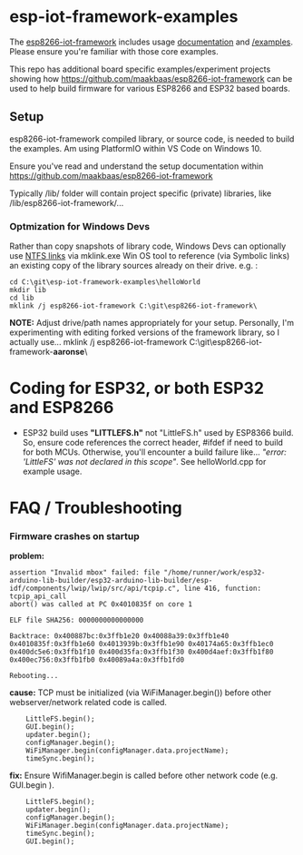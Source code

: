 # esp-iot-framework-examples
The [esp8266-iot-framework](https://github.com/maakbaas/esp8266-iot-framework) includes usage [documentation](https://github.com/maakbaas/esp8266-iot-framework/tree/master/docs) and [/examples](https://github.com/maakbaas/esp8266-iot-framework/tree/master/examples).  Please ensure you're familiar with those core examples.

This repo has additional board specific examples/experiment projects showing how https://github.com/maakbaas/esp8266-iot-framework can be used to help build firmware for various ESP8266 and ESP32 based boards.


## Setup
esp8266-iot-framework compiled library, or source code, is needed to build the examples.  Am using PlatformIO within VS Code on Windows 10.

Ensure you've read and understand the setup documentation within https://github.com/maakbaas/esp8266-iot-framework

Typically <project folder>/lib/ folder will contain project specific (private) libraries, like /lib/esp8266-iot-framework/...

### Optmization for Windows Devs
Rather than copy snapshots of library code, Windows Devs can optionally use [NTFS links](https://en.wikipedia.org/wiki/NTFS_links#Command-line_tools_and_APIs) via mklink.exe Win OS tool to reference (via Symbolic links) an existing copy of the library sources already on their drive.  e.g. :

```
cd C:\git\esp-iot-framework-examples\helloWorld
mkdir lib
cd lib
mklink /j esp8266-iot-framework C:\git\esp8266-iot-framework\
```

**NOTE:**  Adjust drive/path names appropriately for your setup.  Personally, I'm experimenting with editing forked versions of the framework library, so I actually use... mklink /j esp8266-iot-framework C:\git\esp8266-iot-framework-**aaronse**\

# Coding for ESP32, or both ESP32 and ESP8266

- ESP32 build uses **"LITTLEFS.h"** not "LittleFS.h" used by ESP8366 build.  So, ensure code references the correct header, #ifdef if need to build for both MCUs.  Otherwise, you'll encounter a build failure like... _"error: 'LittleFS' was not declared in this scope"_.  See helloWorld.cpp for example usage.


# FAQ / Troubleshooting
### Firmware crashes on startup 
**problem:**
```
assertion "Invalid mbox" failed: file "/home/runner/work/esp32-arduino-lib-builder/esp32-arduino-lib-builder/esp-idf/components/lwip/lwip/src/api/tcpip.c", line 416, function: tcpip_api_call
abort() was called at PC 0x4010835f on core 1

ELF file SHA256: 0000000000000000

Backtrace: 0x400887bc:0x3ffb1e20 0x40088a39:0x3ffb1e40 0x4010835f:0x3ffb1e60 0x4013939b:0x3ffb1e90 0x40174a65:0x3ffb1ec0 0x400dc5e6:0x3ffb1f10 0x400d35fa:0x3ffb1f30 0x400d4aef:0x3ffb1f80 0x400ec756:0x3ffb1fb0 0x40089a4a:0x3ffb1fd0

Rebooting...
```
**cause:**  TCP must be initialized (via WiFiManager.begin()) before other webserver/network related code is called.  
```
    LittleFS.begin();
    GUI.begin();
    updater.begin();
    configManager.begin();
    WiFiManager.begin(configManager.data.projectName);
    timeSync.begin();
```
**fix:** Ensure WifiManager.begin is called before other network code (e.g. GUI.begin ).
```
    LittleFS.begin();
    updater.begin();
    configManager.begin();
    WiFiManager.begin(configManager.data.projectName);
    timeSync.begin();
    GUI.begin();
```
